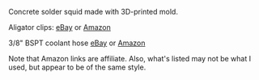 Concrete solder squid made with 3D-printed mold.



Aligator clips: [eBay](https://www.ebay.com/itm/10pcs-Single-Prong-Alligator-Clips-With-Teeth-Aligator-Stainless-Steel-Clip-Test/331990813162) or [Amazon](https://amzn.to/2vmKzv2)

3/8" BSPT coolant hose [eBay](https://www.ebay.com/itm/Round-Nozzle-Flexible-Water-Oil-Coolant-Pipe-Hose-3-8BSP-Thread-5pcs-Z5L5/332194037522) or [Amazon](https://amzn.to/2H7sxjh)  

Note that Amazon links are affiliate. Also, what's listed may not be what I used, but appear to be of the same style.
